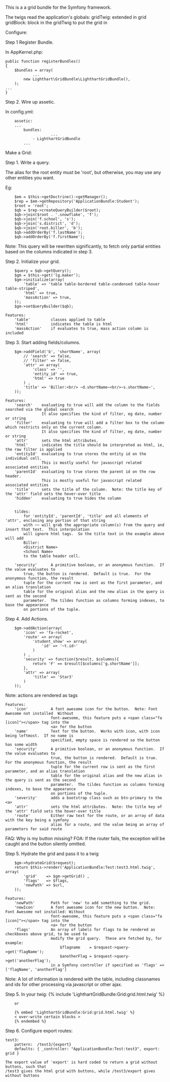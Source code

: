 This is a a grid bundle for the Symfony framework.


The twigs read the application's globals:
gridTwig:       extended in grid
gridBlock:      block in the gridTwig to put the grid in

Configure:

Step 1 Register Bundle.

In AppKernel.php:

    public function registerBundles()
    {
        $bundles = array(
                ...
            new Lighthart\GridBundle\LighthartGridBundle(),
        );
    ...
    }
   
Step 2.  Wire up assetic.

In config.yml:

        assetic:
        ...
            bundles:
                        ...
                - LighthartGridBundle
            ...

    
Make a Grid:

Step 1.  Write a query.

The alias for the root entity must be 'root', but otherwise, you may use any other entities you want.

Eg:

        $em = $this->getDoctrine()->getManager();
        $rep = $em->getRepository('ApplicationBundle:Student');
        $root = 'root';
        $qb = $rep->createQueryBuilder($root);
        $qb->join($root . '.snowflake', 'f');
        $qb->join('f.school', 's');
        $qb->join('s.district', 'd');
        $qb->join('root.biller', 'b');
        $qb->addOrderBy('f.lastName');
        $qb->addOrderBy('f.firstName');

Note: This query will be rewritten significantly, to fetch only partial entities based on the columns indicated in step 3.

Step 2.  Initialize your grid.

        $query = $qb->getQuery();
        $gm = $this->get('lg.maker');
        $gm->initialize(array(
            'table' => 'table table-bordered table-condensed table-hover table-striped',
            'html' => true,
            'massAction' => true,
        ));
        $gm->setQueryBuilder($qb);

    Features:
        'table'         classes applied to table
        'html'          indicates the table is html
        'massAction'    if evaluates to true, mass action column is included


Step 3.  Start adding fields/columns.

        $gm->addField('b', 'shortName', array(
            // 'search' => false,
            // 'filter' => false,
            'attr' => array(
                'class' => '',
                'entity_id' => true,
                'html' => true
            ) ,
            'title' => 'Biller:<br/> ~d.shortName~<br/>~s.shortName~',
        ));

    Features:
        'search'    evaluating to true will add the column to the fields searched via the global search
                    It also specifies the kind of filter, eg date, number or string
        'filter'    evaluating to true will add a filter box to the column which restricts only on the current column.
                    It also specifies the kind of filter, eg date, number or string
        'attr'      sets the html attributes.
        'html'      indicates the title should be interpreted as html, ie, the raw filter is applied
        'entityId'  evaluating to true stores the entity id on the individual cell.
                    This is mostly useful for javascript related associated entities
        'parentId'  evaluating to true stores the parent id on the row header.
                    This is mostly useful for javascript related associated entities
        'title'     sets the title of the column.  Note: the title key of the 'attr' field sets the hover-over title
        'hidden'    evaluating to true hides the column


        tildes:
            for 'entityId', 'parentId', 'title' and all elements of 'attr', enclosing any portion of that string
            with ~~ will grab the appropriate column(s) from the query and insert that text.  This interpolation
            will ignore html tags.  So the title text in the example above will add
            Biller:
            <District Name>
            <School Name>
            to the table header cell.
    
        'security'      A primitive boolean, or an anonymous function.  If the value evaluates to 
            true, the button is rendered.  Default is true.  For the anonymous function, the result
            tuple for the current row is sent as the first parameter, and an alias translation
            table for the original alias and the new alias in the query is sent as the second
            parameter.  The tildes function as columns forming indexes, to base the appearance
            on portions of the tuple.

Step 4.  Add Actions.

        $gm->addAction(array(
            'icon' => 'fa-rocket',
            'route' => array(
                'student_show' => array(
                    'id' => '~t.id~'
                )
            ) ,
            'security' => function($result, $columns){
                return 'F' == $result[$columns['g.shortName']];
            },
            'attr' => array(
                'title' => 'Star3'
            )
        ));

Note: actions are rendered as <a> tags

    Features:
        'icon'          A font awesome icon for the button.  Note: Font Awesome not installed  Without
                        font-awesome, this feature puts a <span class="fa [icon]"></span> tag into the
                        <a> for the button
        'name'          Text for the button.  Works with icon, with icon being leftmost.  If no name is
                        specified, empty space is rendered so the button has some width
        'security'      A primitive boolean, or an anonymous function.  If the value evaluates to 
                        true, the button is rendered.  Default is true.  For the anonymous function, the result
                        tuple for the current row is sent as the first parameter, and an alias translation
                        table for the original alias and the new alias in the query is sent as the second
                        parameter.  The tildes function as columns forming indexes, to base the appearance
                        on portions of the tuple.
        'severity'      adds a bootstrap class such as btn-primary to the <a>
        'attr'          sets the html attributes.  Note: the title key of the 'attr' field sets the hover-over title
        'route'         Either raw text for the route, or an array of data with the key being a symfony
                        alias for a route, and the value being an array of parameters for said route

FAQ: Why is my button missing?
FOA: If the router fails, the exception will be caught and the button silently omitted.


Step 5.  Hydrate the grid and pass it to a twig

        $gm->hydrateGrid($request);
        return $this->render('ApplicationBundle:Test:test3.html.twig', array(
            'grid'    => $gm->getGrid() ,
            'flags'   => $flags,
            'newPath' => $url,
        ));

    Features:
        'newPath'       Path for 'new' to add something to the grid.
        'newIcon'       A font awesome icon for the new button.  Note: Font Awesome not installed: Without
                        font-awesome, this feature puts a <span class="fa [icon]"></span> tag into the
                        <a> for the button
        'flags'         An array of labels for flags to be rendered as checkboxes above grid, to be used to
                        modify the grid query.  These are fetched by, for example:
                            $flagname    = $request->query->get('flagName');
                            $anotherFlag = $request->query->get('anotherFlag');
                        in a Symfony controller if specified as 'flags' => ['flagName', 'anotherFlag']

Note: A lot of information is rendered with the table, including classnames and ids for other processing via javascript or other ajax.

Step 5.  In your twig:
        {% include 'LighthartGridBundle:Grid:grid.html.twig' %}

        or

        {% embed 'LighthartGridBundle:Grid:grid.html.twig' %}
        < over-write certain blocks >
        {% endembed %}

Step 6.  Configure export routes:

    test3:
        pattern:  /test3/{export}
        defaults: { _controller: "ApplicationBundle:Test:test3", export: grid }

    The export value of 'export' is hard coded to return a grid without buttons, such that
    /test3 gives the html grid with buttons, while /test3/export gives without buttons
